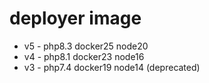 # deployer image

- v5 - php8.3 docker25 node20
- v4 - php8.1 docker23 node16
- v3 - php7.4 docker19 node14 (deprecated)
